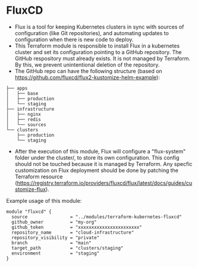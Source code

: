 # FluxCD

* Flux is a tool for keeping Kubernetes clusters in sync with sources of configuration (like Git repositories), and automating updates to configuration when there is new code to deploy.
* This Terraform module is responsible to install Flux in a kubernetes cluster and set its configuration pointing to a GitHub repository. The GitHub respository must already exists. It is not managed by Terraform. By this, we prevent unintentional deletion of the repository.
* The GitHub repo can have the following structure (based on https://github.com/fluxcd/flux2-kustomize-helm-example):

```
├── apps
│   ├── base
│   ├── production
│   └── staging
├── infrastructure
│   ├── nginx
│   ├── redis
│   └── sources
└── clusters
    ├── production
    └── staging
```

* After the execution of this module, Flux will configure a "flux-system" folder under the cluster/<environment>, to store its own configuration. This config should not be touched because it is managed by Terraform. Any specfic customization on Flux deployment should be done by patching the Terraform resource (https://registry.terraform.io/providers/fluxcd/flux/latest/docs/guides/customize-flux).


Example usage of this module:

```
module "fluxcd" {
  source                = "../modules/terraform-kubernetes-fluxcd"
  github_owner          = "my-org"
  github_token          = "xxxxxxxxxxxxxxxxxxxxxxx"
  repository_name       = "cloud-infrastructure"
  repository_visibility = "private"
  branch                = "main"
  target_path           = "clusters/staging"
  environment           = "staging"
}
```
